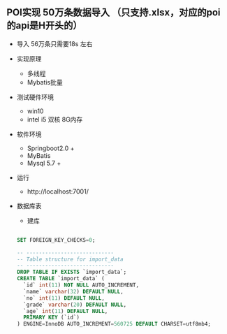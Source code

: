 ## POI实现 50万条数据导入 （只支持.xlsx，对应的poi的api是H开头的）
+ 导入 56万条只需要18s 左右

+ 实现原理
    + 多线程
    + Mybatis批量

+ 测试硬件环境
    + win10
    + intel i5 双核 8G内存
    
+ 软件环境
    + Springboot2.0 +
    + MyBatis
    + Mysql 5.7 + 
    
+ 运行
    +  http://localhost:7001/ 
+ 数据库表
    +  建库 
    
    ```` SQL
    
    SET FOREIGN_KEY_CHECKS=0;
    
    -- ----------------------------
    -- Table structure for import_data
    -- ----------------------------
    DROP TABLE IF EXISTS `import_data`;
    CREATE TABLE `import_data` (
      `id` int(11) NOT NULL AUTO_INCREMENT,
      `name` varchar(32) DEFAULT NULL,
      `no` int(11) DEFAULT NULL,
      `grade` varchar(20) DEFAULT NULL,
      `age` int(11) DEFAULT NULL,
      PRIMARY KEY (`id`)
    ) ENGINE=InnoDB AUTO_INCREMENT=560725 DEFAULT CHARSET=utf8mb4;

    

    ````